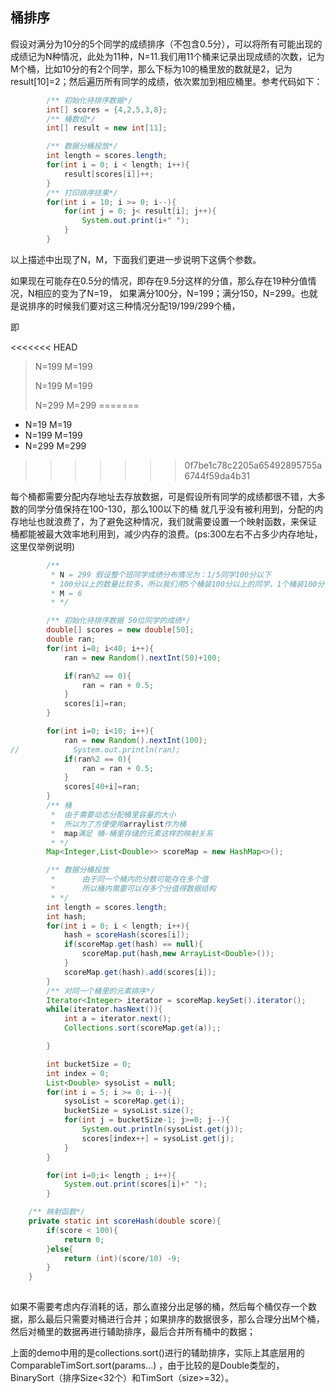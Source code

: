 ## 桶排序

假设对满分为10分的5个同学的成绩排序（不包含0.5分），可以将所有可能出现的成绩记为N种情况，此处为11种，N=11.我们用11个桶来记录出现成绩的次数，记为M个桶，比如10分的有2个同学，那么下标为10的桶里放的数就是2，记为result[10]=2；然后遍历所有同学的成绩，依次累加到相应桶里。参考代码如下：

```java
        /** 初始化待排序数据*/
        int[] scores = {4,2,5,3,8};
        /** 桶数组*/
        int[] result = new int[11];

        /** 数据分桶投放*/
        int length = scores.length;
        for(int i = 0; i < length; i++){
            result[scores[i]]++;
        }
        /** 打印排序结果*/
        for(int i = 10; i >= 0; i--){
            for(int j = 0; j< result[i]; j++){
                System.out.print(i+" ");
            }
        }
```



以上描述中出现了N，M，下面我们更进一步说明下这俩个参数。

如果现在可能存在0.5分的情况，即存在9.5分这样的分值，那么存在19种分值情况，N相应的变为了N=19，
如果满分100分，N=199；满分150，N=299。也就是说排序的时候我们要对这三种情况分配19/199/299个桶，

即

<<<<<<< HEAD
> N=199    M=199
>
> N=199    M=199
>
> N=299    M=299
=======
* N=19      M=19
* N=199    M=199
* N=299    M=299
>>>>>>> 0f7be1c78c2205a65492895755a6744f59da4b31

每个桶都需要分配内存地址去存放数据，可是假设所有同学的成绩都很不错，大多数的同学分值保持在100-130，那么100以下的桶
就几乎没有被利用到，分配的内存地址也就浪费了，为了避免这种情况，我们就需要设置一个映射函数，来保证
桶都能被最大效率地利用到，减少内存的浪费。(ps:300左右不占多少内存地址，这里仅举例说明)



```java
        /**
         * N = 299 假设整个班同学成绩分布情况为：1/5同学100分以下
         * 100分以上的数量比较多，所以我们用5个桶装100分以上的同学，1个桶装100分一下同学
         * M = 6
         * */

        /** 初始化待排序数据 50位同学的成绩*/
        double[] scores = new double[50];
        double ran;
        for(int i=0; i<40; i++){
            ran = new Random().nextInt(50)+100;

            if(ran%2 == 0){
                ran = ran + 0.5;
            }
            scores[i]=ran;
        }

        for(int i=0; i<10; i++){
            ran = new Random().nextInt(100);
//            System.out.println(ran);
            if(ran%2 == 0){
                ran = ran + 0.5;
            }
            scores[40+i]=ran;
        }
        /** 桶
         *  由于需要动态分配桶里容量的大小
         *  所以为了方便使用arraylist作为桶
         *  map满足 桶-桶里存储的元素这样的映射关系
         * */
        Map<Integer,List<Double>> scoreMap = new HashMap<>();

        /** 数据分桶投放
         *      由于同一个桶内的分数可能存在多个值
         *      所以桶内需要可以存多个分值得数据结构
         * */
        int length = scores.length;
        int hash;
        for(int i = 0; i < length; i++){
            hash = scoreHash(scores[i]);
            if(scoreMap.get(hash) == null){
                scoreMap.put(hash,new ArrayList<Double>());
            }
            scoreMap.get(hash).add(scores[i]);
        }
        /** 对同一个桶里的元素排序*/
        Iterator<Integer> iterator = scoreMap.keySet().iterator();
        while(iterator.hasNext()){
            int a = iterator.next();
            Collections.sort(scoreMap.get(a));;

        }

        int bucketSize = 0;
        int index = 0;
        List<Double> sysoList = null;
        for(int i = 5; i >= 0; i--){
            sysoList = scoreMap.get(i);
            bucketSize = sysoList.size();
            for(int j = bucketSize-1; j>=0; j--){
                System.out.println(sysoList.get(j));
                scores[index++] = sysoList.get(j);
            }
        }

        for(int i=0;i< length ; i++){
            System.out.print(scores[i]+" ");
        }

```

```java
    /** 映射函数*/
    private static int scoreHash(double score){
        if(score < 100){
            return 0;
        }else{
            return (int)(score/10) -9;
        }
    }
  
```

如果不需要考虑内存消耗的话，那么直接分出足够的桶，然后每个桶仅存一个数据，那么最后只需要对桶进行合并；如果排序的数据很多，那么合理分出M个桶，然后对桶里的数据再进行辅助排序，最后合并所有桶中的数据；

上面的demo中用的是collections.sort()进行的辅助排序，实际上其底层用的ComparableTimSort.sort(params...) ，由于比较的是Double类型的，BinarySort（排序Size<32个）和TimSort（size>=32）。

